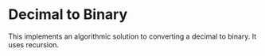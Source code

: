 # Decimal to Binary

This implements an algorithmic solution to converting a decimal to binary. It uses recursion.

